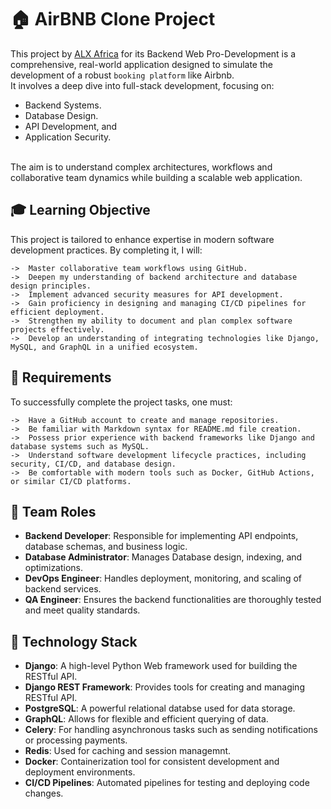 # :house: AirBNB Clone Project

This project by <a href="https://www.alxafrica.com" target="_blank">ALX Africa</a> for its Backend Web Pro-Development is a comprehensive, real-world application designed to simulate the development of a robust ```booking platform``` like Airbnb.<br />
It involves a deep dive into full-stack development, focusing on:<br />
* Backend Systems.
* Database Design.
* API Development, and
* Application Security.
<br />
The aim is to understand complex architectures, workflows and collaborative team dynamics while building a scalable web application.

## :mortar_board: Learning Objective

This project is tailored to enhance expertise in modern software development practices. By completing it, I will:

```
->	Master collaborative team workflows using GitHub.
->	Deepen my understanding of backend architecture and database design principles.
->	Implement advanced security measures for API development.
->	Gain proficiency in designing and managing CI/CD pipelines for efficient deployment.
->	Strengthen my ability to document and plan complex software projects effectively.
->	Develop an understanding of integrating technologies like Django, MySQL, and GraphQL in a unified ecosystem.
```

## :scroll: Requirements

To successfully complete the project tasks, one must:

```
->	Have a GitHub account to create and manage repositories.
->	Be familiar with Markdown syntax for README.md file creation.
->	Possess prior experience with backend frameworks like Django and database systems such as MySQL.
->	Understand software development lifecycle practices, including security, CI/CD, and database design.
->	Be comfortable with modern tools such as Docker, GitHub Actions, or similar CI/CD platforms.
```
## :busts_in_silhouette: Team Roles

* <b>Backend Developer</b>: Responsible for implementing API endpoints, database schemas, and business logic.
* <b>Database Administrator</b>: Manages Database design, indexing, and optimizations.
* <b>DevOps Engineer</b>: Handles deployment, monitoring, and scaling of backend services.
* <b>QA Engineer</b>: Ensures the backend functionalities are thoroughly tested and meet quality standards.

## :wrench: Technology Stack

* <b>Django</b>: A high-level Python Web framework used for building the RESTful API.
* <b>Django REST Framework</b>: Provides tools for creating and managing RESTful API.
* <b>PostgreSQL</b>: A powerful relational databse used for data storage.
* <b>GraphQL</b>: Allows for flexible and efficient querying of data.
* <b>Celery</b>: For handling asynchronous tasks such as sending notifications or processing payments.
* <b>Redis</b>: Used for caching and session managemnt.
* <b>Docker</b>: Containerization tool for consistent development and deployment environments.
* <b>CI/CD Pipelines</b>: Automated pipelines for testing and deploying code changes.

